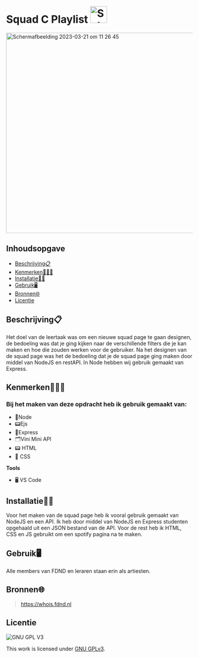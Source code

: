 # Squad C Playlist <img width="45" alt="Schermafbeelding 2023-03-21 om 11 31 48" src="https://user-images.githubusercontent.com/112856019/226580806-c3491e29-1d10-4a52-bd9a-44963ab95f2b.png">



<img width="539" alt="Schermafbeelding 2023-03-21 om 11 26 45" src="https://user-images.githubusercontent.com/112856019/226579627-da16edb7-573d-45bc-accd-75d1da72d00a.png">

## Inhoudsopgave

  * [Beschrijving📋](#beschrijving)
  * [Kenmerken👩🏽‍💻](#kenmerken)
  * [Installatie🧗‍♀️](#installatie)
  * [Gebruik🖥️](#gebruik)
  * [Bronnen🌐](#bronnen)
  * [Licentie](#licentie)

## Beschrijving📋
Het doel van de leertaak was om een nieuwe squad page te gaan designen, de bedoeling was dat je ging kijken naar de verschillende filters die je kan maken en hoe die zouden werken voor de gebruiker. Na het designen van de squad page was het de bedoeling dat je de squad page ging maken door middel van NodeJS en restAPI. In Node hebben wij gebruik gemaakt van Express.

## Kenmerken👩🏽‍💻

### Bij het maken van deze opdracht heb ik gebruik gemaakt van:
* 🔌Node
* 📟Ejs
* 📡Express
* 🗂Vini Mini API
* 📟 HTML
* 🎨 CSS


**Tools**
* 🖥️ VS Code

## Installatie🧗‍♀️
Voor het maken van de squad page heb ik vooral gebruik gemaakt van NodeJS en een API. Ik heb door middel van NodeJS en Express studenten opgehaald uit een JSON bestand van de API. Voor de rest heb ik HTML, CSS en JS gebruikt om een spotify pagina na te maken. 


## Gebruik🖥️
Alle members van FDND en leraren staan erin als artiesten.
## Bronnen🌐
>https://whois.fdnd.nl
## Licentie

![GNU GPL V3](https://www.gnu.org/graphics/gplv3-127x51.png)

This work is licensed under [GNU GPLv3](./LICENSE).
